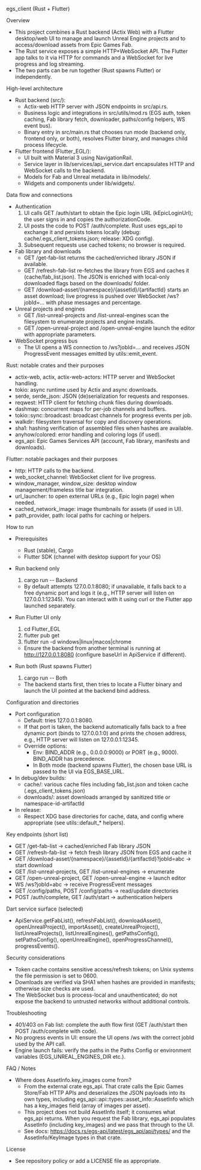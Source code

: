 egs_client (Rust + Flutter)

Overview
- This project combines a Rust backend (Actix Web) with a Flutter desktop/web UI to manage and launch Unreal Engine projects and to access/download assets from Epic Games Fab.
- The Rust service exposes a simple HTTP+WebSocket API. The Flutter app talks to it via HTTP for commands and a WebSocket for live progress and log streaming.
- The two parts can be run together (Rust spawns Flutter) or independently.

High-level architecture
- Rust backend (src/):
  - Actix-web HTTP server with JSON endpoints in src/api.rs.
  - Business logic and integrations in src/utils/mod.rs (EGS auth, token caching, Fab library fetch, downloader, paths/config helpers, WS event bus).
  - Binary entry in src/main.rs that chooses run mode (backend only, frontend only, or both), resolves Flutter binary, and manages child process lifecycle.
- Flutter frontend (Flutter_EGL/):
  - UI built with Material 3 using NavigationRail.
  - Service layer in lib/services/api_service.dart encapsulates HTTP and WebSocket calls to the backend.
  - Models for Fab and Unreal metadata in lib/models/.
  - Widgets and components under lib/widgets/.

Data flow and connections
- Authentication
  1) UI calls GET /auth/start to obtain the Epic login URL (kEpicLoginUrl); the user signs in and copies the authorizationCode.
  2) UI posts the code to POST /auth/complete. Rust uses egs_api to exchange it and persists tokens locally (debug: cache/.egs_client_tokens.json; release: XDG config).
  3) Subsequent requests use cached tokens; no browser is required.
- Fab library and downloads
  - GET /get-fab-list returns the cached/enriched library JSON if available.
  - GET /refresh-fab-list re-fetches the library from EGS and caches it (cache/fab_list.json). The JSON is enriched with local-only downloaded flags based on the downloads/ folder.
  - GET /download-asset/{namespace}/{assetId}/{artifactId} starts an asset download; live progress is pushed over WebSocket /ws?jobId=... with phase messages and percentage.
- Unreal projects and engines
  - GET /list-unreal-projects and /list-unreal-engines scan the filesystem to enumerate projects and engine installs.
  - GET /open-unreal-project and /open-unreal-engine launch the editor with appropriate parameters.
- WebSocket progress bus
  - The UI opens a WS connection to /ws?jobId=... and receives JSON ProgressEvent messages emitted by utils::emit_event.

Rust: notable crates and their purposes
- actix-web, actix, actix-web-actors: HTTP server and WebSocket handling.
- tokio: async runtime used by Actix and async downloads.
- serde, serde_json: JSON (de)serialization for requests and responses.
- reqwest: HTTP client for fetching chunk files during downloads.
- dashmap: concurrent maps for per-job channels and buffers.
- tokio::sync::broadcast: broadcast channels for progress events per job.
- walkdir: filesystem traversal for copy and discovery operations.
- sha1: hashing verification of assembled files when hashes are available.
- anyhow/colored: error handling and coloring logs (if used).
- egs_api: Epic Games Services API (account, Fab library, manifests and downloads).

Flutter: notable packages and their purposes
- http: HTTP calls to the backend.
- web_socket_channel: WebSocket client for live progress.
- window_manager, window_size: desktop window management/frameless title bar integration.
- url_launcher: to open external URLs (e.g., Epic login page) when needed.
- cached_network_image: image thumbnails for assets (if used in UI).
- path_provider, path: local paths for caching or helpers.

How to run
- Prerequisites
  - Rust (stable), Cargo
  - Flutter SDK (channel with desktop support for your OS)

- Run backend only
  1) cargo run -- Backend
  - By default attempts 127.0.0.1:8080; if unavailable, it falls back to a free dynamic port and logs it (e.g., HTTP server will listen on 127.0.0.1:12345). You can interact with it using curl or the Flutter app launched separately.

- Run Flutter UI only
  1) cd Flutter_EGL
  2) flutter pub get
  3) flutter run -d windows|linux|macos|chrome
  - Ensure the backend from another terminal is running at http://127.0.0.1:8080 (configure baseUrl in ApiService if different).

- Run both (Rust spawns Flutter)
  1) cargo run -- Both
  - The backend starts first, then tries to locate a Flutter binary and launch the UI pointed at the backend bind address.

Configuration and directories
- Port configuration
  - Default: tries 127.0.0.1:8080.
  - If that port is taken, the backend automatically falls back to a free dynamic port (binds to 127.0.0.1:0) and prints the chosen address, e.g., HTTP server will listen on 127.0.0.1:12345.
  - Override options:
    - Env: BIND_ADDR (e.g., 0.0.0.0:9000) or PORT (e.g., 9000). BIND_ADDR has precedence.
    - In Both mode (backend spawns Flutter), the chosen base URL is passed to the UI via EGS_BASE_URL.
- In debug/dev builds:
  - cache/: various cache files including fab_list.json and token cache (.egs_client_tokens.json)
  - downloads/: asset downloads arranged by sanitized title or namespace-id-artifactId
- In release:
  - Respect XDG base directories for cache, data, and config where appropriate (see utils::default_* helpers).

Key endpoints (short list)
- GET /get-fab-list → cached/enriched Fab library JSON
- GET /refresh-fab-list → fetch fresh library JSON from EGS and cache it
- GET /download-asset/{namespace}/{assetId}/{artifactId}?jobId=abc → start download
- GET /list-unreal-projects, GET /list-unreal-engines → enumerate
- GET /open-unreal-project, GET /open-unreal-engine → launch editor
- WS /ws?jobId=abc → receive ProgressEvent messages
- GET /config/paths, POST /config/paths → read/update directories
- POST /auth/complete, GET /auth/start → authentication helpers

Dart service surface (selected)
- ApiService.getFabList(), refreshFabList(), downloadAsset(), openUnrealProject(), importAsset(), createUnrealProject(), listUnrealProjects(), listUnrealEngines(), getPathsConfig(), setPathsConfig(), openUnrealEngine(), openProgressChannel(), progressEvents().

Security considerations
- Token cache contains sensitive access/refresh tokens; on Unix systems the file permission is set to 0600.
- Downloads are verified via SHA1 when hashes are provided in manifests; otherwise size checks are used.
- The WebSocket bus is process-local and unauthenticated; do not expose the backend to untrusted networks without additional controls.

Troubleshooting
- 401/403 on Fab list: complete the auth flow first (GET /auth/start then POST /auth/complete with code).
- No progress events in UI: ensure the UI opens /ws with the correct jobId used by the API call.
- Engine launch fails: verify the paths in the Paths Config or environment variables (EGS_UNREAL_ENGINES_DIR etc.).

FAQ / Notes
- Where does AssetInfo.key_images come from?
  - From the external crate egs_api. That crate calls the Epic Games Store/Fab HTTP APIs and deserializes the JSON payloads into its own types, including egs_api::api::types::asset_info::AssetInfo which has a key_images field (array of images per asset).
  - This project does not build AssetInfo itself; it consumes what egs_api returns. When you request the Fab library, egs_api populates AssetInfo (including key_images) and we pass that through to the UI.
  - See docs: https://docs.rs/egs-api/latest/egs_api/api/types/ and the AssetInfo/KeyImage types in that crate.

License
- See repository policy or add a LICENSE file as appropriate.
